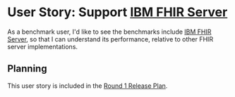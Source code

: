 # User Story: Support [IBM FHIR Server](https://github.com/IBM/FHIR)

As a benchmark user,
  I'd like to see the benchmarks include
  [IBM FHIR Server](https://github.com/IBM/FHIR),
  so that I can understand its performance,
  relative to other FHIR server implementations.


## Planning

This user story is included in the
  [Round 1 Release Plan](../plans/0001-round-1.md).